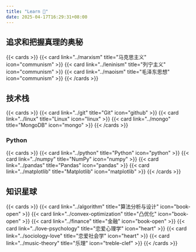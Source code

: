 ```yaml
---
title: "Learn 🏫"
date: 2025-04-17T16:29:31+08:00
---
```


## 追求和把握真理的奥秘

{{< cards >}}
  {{< card link="../marxism" title="马克思主义" icon="communism" >}}
  {{< card link="../leninism" title="列宁主义" icon="communism" >}}
  {{< card link="../maoism" title="毛泽东思想" icon="communism" >}}
{{< /cards >}}

## 技术栈

{{< cards >}}
  {{< card link="../git" title="Git" icon="github" >}}
  {{< card link="../linux" title="Linux" icon="linux" >}}
  {{< card link="../mongo" title="MongoDB" icon="mongo" >}}
{{< /cards >}}

### Python

{{< cards >}}
  {{< card link="../python" title="Python" icon="python" >}}
  {{< card link="../numpy" title="NumPy" icon="numpy" >}}
  {{< card link="../pandas" title="Pandas" icon="pandas" >}}
  {{< card link="../matplotlib" title="Matplotlib" icon="matplotlib" >}}
{{< /cards >}}

## 知识星球

{{< cards >}}
  {{< card link="../algorithm" title="算法分析与设计" icon="book-open" >}}
  {{< card link="../convex-optimization" title="凸优化" icon="book-open" >}}
  {{< card link="../finance" title="金融" icon="book-open" >}}
  {{< card link="../love-psychology" title="恋爱心理学" icon="heart" >}}
  {{< card link="../sociology-love" title="恋爱社会学" icon="heart" >}}
  {{< card link="../music-theory" title="乐理" icon="treble-clef" >}}
{{< /cards >}}
